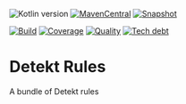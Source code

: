![Kotlin version](https://img.shields.io/badge/kotlin-1.6.10-blueviolet?logo=kotlin&logoColor=white)
[![MavenCentral](https://img.shields.io/maven-central/v/com.javiersc.detekt-rules/banned-import?label=MavenCentral)](https://repo1.maven.org/maven2/com/javiersc/detekt-rules/banned-import/)
[![Snapshot](https://img.shields.io/nexus/s/com.javiersc.detekt-rules/banned-import?server=https%3A%2F%2Foss.sonatype.org%2F&label=Snapshot)](https://oss.sonatype.org/content/repositories/snapshots/com/javiersc/detekt-rules/banned-import/)

[![Build](https://img.shields.io/github/workflow/status/JavierSegoviaCordoba/detekt-rules/build-kotlin?label=Build&logo=GitHub)](https://github.com/JavierSegoviaCordoba/detekt-rules/tree/main)
[![Coverage](https://img.shields.io/sonar/coverage/com.javiersc.detekt-rules:detekt-rules?label=Coverage&logo=SonarCloud&logoColor=white&server=https%3A%2F%2Fsonarcloud.io)](https://sonarcloud.io/dashboard?id=com.javiersc.detekt-rules:detekt-rules)
[![Quality](https://img.shields.io/sonar/quality_gate/com.javiersc.detekt-rules:detekt-rules?label=Quality&logo=SonarCloud&logoColor=white&server=https%3A%2F%2Fsonarcloud.io)](https://sonarcloud.io/dashboard?id=com.javiersc.detekt-rules:detekt-rules)
[![Tech debt](https://img.shields.io/sonar/tech_debt/com.javiersc.detekt-rules:detekt-rules?label=Tech%20debt&logo=SonarCloud&logoColor=white&server=https%3A%2F%2Fsonarcloud.io)](https://sonarcloud.io/dashboard?id=com.javiersc.detekt-rules:detekt-rules)

# Detekt Rules

A bundle of Detekt rules
